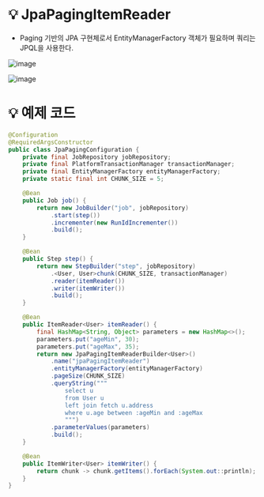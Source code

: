 # 💡 JpaPagingItemReader

- Paging 기반의 JPA 구현체로서 EntityManagerFactory 객체가 필요하며 쿼리는 JPQL을 사용한다.

![image](https://github.com/user-attachments/assets/39a4caf3-55e8-4123-8442-e4c0d6ab6c63)

![image](https://github.com/user-attachments/assets/018db1ce-7d56-4865-b3be-18c6276e7203)

# 💡 예제 코드

```java
@Configuration
@RequiredArgsConstructor
public class JpaPagingConfiguration {
    private final JobRepository jobRepository;
    private final PlatformTransactionManager transactionManager;
    private final EntityManagerFactory entityManagerFactory;
    private static final int CHUNK_SIZE = 5;

    @Bean
    public Job job() {
        return new JobBuilder("job", jobRepository)
            .start(step())
            .incrementer(new RunIdIncrementer())
            .build();
    }

    @Bean
    public Step step() {
        return new StepBuilder("step", jobRepository)
            .<User, User>chunk(CHUNK_SIZE, transactionManager)
            .reader(itemReader())
            .writer(itemWriter())
            .build();
    }

    @Bean
    public ItemReader<User> itemReader() {
        final HashMap<String, Object> parameters = new HashMap<>();
        parameters.put("ageMin", 30);
        parameters.put("ageMax", 35);
        return new JpaPagingItemReaderBuilder<User>()
            .name("jpaPagingItemReader")
            .entityManagerFactory(entityManagerFactory)
            .pageSize(CHUNK_SIZE)
            .queryString("""
                select u
                from User u
                left join fetch u.address
                where u.age between :ageMin and :ageMax
                """)
            .parameterValues(parameters)
            .build();
    }

    @Bean
    public ItemWriter<User> itemWriter() {
        return chunk -> chunk.getItems().forEach(System.out::println);
    }
}
```
